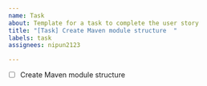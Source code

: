 ```yaml
---
name: Task
about: Template for a task to complete the user story
title: "[Task] Create Maven module structure  "
labels: task
assignees: nipun2123

---
```


- [ ] Create Maven module structure
